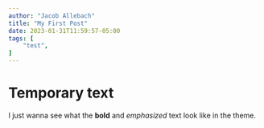```yaml
---
author: "Jacob Allebach"
title: "My First Post"
date: 2023-01-31T11:59:57-05:00
tags: [
    "test",
]
---
```


# Temporary text

I just wanna see what the **bold** and *emphasized* text look like in the theme.